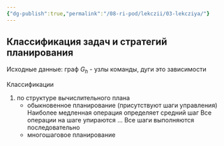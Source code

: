 ```yaml
---
{"dg-publish":true,"permalink":"/08-ri-pod/lekczii/03-lekcziya/"}
---
```



## Классификация задач и стратегий планирования

Исходные данные:
граф $G_h$ - узлы команды, дуги это зависимости

Классификации
1) по структуре вычислительного плана
	- обыкновенное планирование (присутствуют шаги управления)
		Наиболее медленная операция определяет средний шаг
		Все операции на шаге упираются ...
		Все шаги выполняются последовательно
	- многошаговое планирование
